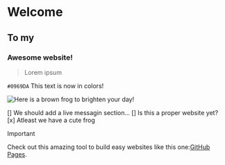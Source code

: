 # Welcome

## To my

### Awesome website!




>Lorem ipsum



`#0969DA` This text is now in colors!



![Here is a brown frog to brighten your day!](https://encrypted-tbn0.gstatic.com/images?q=tbn:ANd9GcTc4V1zVZ4JIwHYdXvK3FBD2XiA0ess_vmuWw&s)


[] We should add a live messagin section...
[] Is this a proper website yet?
[x] Atleast we have a cute frog


> [!IMPORTANT]
>Check out this amazing tool to build easy websites like this one:[GitHub Pages](https://pages.github.com/).

